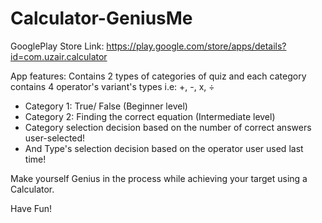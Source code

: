 # Calculator-GeniusMe

GooglePlay Store Link: https://play.google.com/store/apps/details?id=com.uzair.calculator

App features:
Contains 2 types of categories of quiz and each category contains 4 operator's variant's types i.e: +, -, x, ÷
* Category 1: True/ False (Beginner level)
* Category 2: Finding the correct equation (Intermediate level)
* Category selection decision based on the number of correct answers user-selected!
* And Type's selection decision based on the operator user used last time!

Make yourself Genius in the process while achieving your target using a Calculator.

Have Fun!

